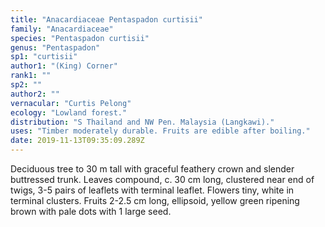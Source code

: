 ```yaml
---
title: "Anacardiaceae Pentaspadon curtisii"
family: "Anacardiaceae"
species: "Pentaspadon curtisii"
genus: "Pentaspadon"
sp1: "curtisii"
author1: "(King) Corner"
rank1: ""
sp2: ""
author2: ""
vernacular: "Curtis Pelong"
ecology: "Lowland forest."
distribution: "S Thailand and NW Pen. Malaysia (Langkawi)."
uses: "Timber moderately durable. Fruits are edible after boiling."
date: 2019-11-13T09:35:09.289Z
---
```

Deciduous tree to 30 m tall with graceful feathery crown and slender buttressed trunk. Leaves compound, c. 30 cm long, clustered near end of twigs, 3-5 pairs of leaflets with terminal leaflet. Flowers tiny, white in terminal clusters. Fruits 2-2.5 cm long, ellipsoid, yellow green ripening brown with pale dots with 1 large seed.